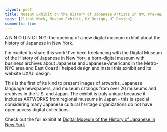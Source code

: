 ```yaml
---
layout: post
title: Museum Exhibit on the History of Japanese Artists in NYC Pre-WW2 is Live
tags: [Client Work, Museum Exhibit, UX Design, UI Design]
comments: true
---
```


A N N O U N C I N G: the opening of a new digital museum exhibit about the history of Japanese in New York. 

I'm excited to share this work! I've been freelancing with the Digital Museum of the History of Japanese in New York, a born-digital museum with business archives about Japanese and Japanese-Americans in the Metro-NYC area and East Coast! I helped design and install this exhibit and its website UX/UI design.

This is the first of its kind to present images of artworks, Japanese language newspapers, and museum catalogs from over 20 museums and archives in the U.S. and Japan. The exhibit is truly unique because it includes ARTWORKS from regional museums in Japan - this is special considering many Japanese cultural heritage organizations do not have open access digital collections.

Check out the full exhibit at [Digital Museum of the History of Japanese in New York](https://www.historyofjapaneseinny.org/japanese-artists-during-the-prewar-period-in-new-york-city/stories/video-cover-page-jany-exhibition/)
